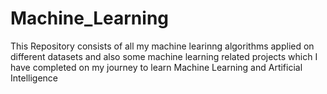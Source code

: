 # Machine_Learning
This Repository consists of all my machine learinng algorithms applied on different datasets and also some machine learning related projects which I have completed on my journey to learn Machine Learning and Artificial Intelligence
